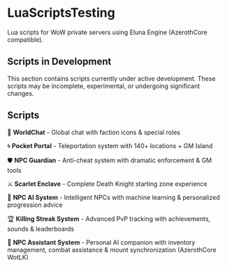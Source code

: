 # LuaScriptsTesting
Lua scripts for WoW private servers using Eluna Engine (AzerothCore compatible).

## Scripts in Development
This section contains scripts currently under active development. These scripts may be incomplete, experimental, or undergoing significant changes.

## Scripts

💬 **WorldChat** - Global chat with faction icons & special roles

🌀 **Pocket Portal** - Teleportation system with 140+ locations + GM Island

🛡️ **NPC Guardian** - Anti-cheat system with dramatic enforcement & GM tools

⚔️ **Scarlet Enclave** - Complete Death Knight starting zone experience

🧠 **NPC AI System** - Intelligent NPCs with machine learning & personalized progression advice

🏆 **Killing Streak System** - Advanced PvP tracking with achievements, sounds & leaderboards

🤖 **NPC Assistant System** - Personal AI companion with inventory management, combat assistance & mount synchronization (AzerothCore WotLK)
